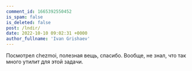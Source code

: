 ```yaml
---
comment_id: 1665392550452
is_spam: false
is_deleted: false
post: /lndir/
date: 2022-10-10 09:02:31 +0000
author_fullname: 'Ivan Grishaev'
---
```


Посмотрел chezmoi, полезная вещь, спасибо. Вообще, не знал, что так много утилит для этой задачи.

